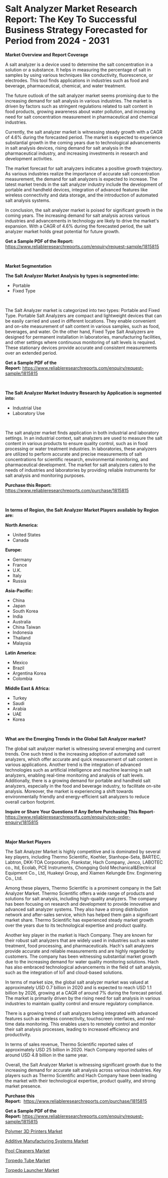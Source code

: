 <p><h1>Salt Analyzer Market Research Report: The Key To Successful Business Strategy Forecasted for Period from 2024 - 2031</h1></p><p><strong>Market Overview and Report Coverage</strong></p>
<p><p>A salt analyzer is a device used to determine the salt concentration in a solution or a substance. It helps in measuring the percentage of salt in samples by using various techniques like conductivity, fluorescence, or electrodes. This tool finds applications in industries such as food and beverage, pharmaceutical, chemical, and water treatment.</p><p>The future outlook of the salt analyzer market seems promising due to the increasing demand for salt analysis in various industries. The market is driven by factors such as stringent regulations related to salt content in food products, growing awareness about water pollution, and increasing need for salt concentration measurement in pharmaceutical and chemical industries.</p><p>Currently, the salt analyzer market is witnessing steady growth with a CAGR of 4.6% during the forecasted period. The market is expected to experience substantial growth in the coming years due to technological advancements in salt analysis devices, rising demand for salt analysis in the pharmaceutical industry, and increasing investments in research and development activities.</p><p>The market forecast for salt analyzers indicates a positive growth trajectory. As various industries realize the importance of accurate salt concentration measurement, the demand for salt analyzers is expected to increase. The latest market trends in the salt analyzer industry include the development of portable and handheld devices, integration of advanced features like wireless connectivity and data storage, and the introduction of automated salt analysis systems.</p><p>In conclusion, the salt analyzer market is poised for significant growth in the coming years. The increasing demand for salt analysis across various industries and advancements in technology are likely to drive the market's expansion. With a CAGR of 4.6% during the forecasted period, the salt analyzer market holds great potential for future growth.</p></p>
<p><strong>Get a Sample PDF of the Report:</strong> <a href="https://www.reliableresearchreports.com/enquiry/request-sample/1815815">https://www.reliableresearchreports.com/enquiry/request-sample/1815815</a></p>
<p>&nbsp;</p>
<p><strong>Market Segmentation</strong></p>
<p><strong>The Salt Analyzer Market Analysis by types is segmented into:</strong></p>
<p><ul><li>Portable</li><li>Fixed Type</li></ul></p>
<p>&nbsp;</p>
<p><p>The Salt Analyzer market is categorized into two types: Portable and Fixed Type. Portable Salt Analyzers are compact and lightweight devices that can be easily carried and used in different locations. They enable convenient and on-site measurement of salt content in various samples, such as food, beverages, and water. On the other hand, Fixed Type Salt Analyzers are designed for permanent installation in laboratories, manufacturing facilities, and other settings where continuous monitoring of salt levels is required. These stationary devices provide accurate and consistent measurements over an extended period.</p></p>
<p><strong>Get a Sample PDF of the Report:</strong>&nbsp;<a href="https://www.reliableresearchreports.com/enquiry/request-sample/1815815">https://www.reliableresearchreports.com/enquiry/request-sample/1815815</a></p>
<p>&nbsp;</p>
<p><strong>The Salt Analyzer Market Industry Research by Application is segmented into:</strong></p>
<p><ul><li>Industrial Use</li><li>Laboratory Use</li></ul></p>
<p>&nbsp;</p>
<p><p>The salt analyzer market finds application in both industrial and laboratory settings. In an industrial context, salt analyzers are used to measure the salt content in various products to ensure quality control, such as in food processing or water treatment industries. In laboratories, these analyzers are utilized to perform accurate and precise measurements of salt concentrations for scientific research, environmental monitoring, and pharmaceutical development. The market for salt analyzers caters to the needs of industries and laboratories by providing reliable instruments for salt analysis and monitoring purposes.</p></p>
<p><strong>Purchase this Report:</strong>&nbsp; <a href="https://www.reliableresearchreports.com/purchase/1815815">https://www.reliableresearchreports.com/purchase/1815815</a></p>
<p>&nbsp;</p>
<p><strong>In terms of Region, the Salt Analyzer Market Players available by Region are:</strong></p>
<p>
    <p> <strong> North America: </strong>
        <ul>
            <li>United States</li>
            <li>Canada</li>
        </ul>
        </p> 
    <p> <strong> Europe: </strong>
        <ul>
            <li>Germany</li>
            <li>France</li>
            <li>U.K.</li>
            <li>Italy</li>
            <li>Russia</li>
        </ul>
        </p> 
    <p> <strong> Asia-Pacific: </strong>
        <ul>
            <li>China</li>
            <li>Japan</li>
            <li>South Korea</li>
            <li>India</li>
            <li>Australia</li>
            <li>China Taiwan</li>
            <li>Indonesia</li>
            <li>Thailand</li>
            <li>Malaysia</li>
        </ul>
        </p> 
    <p> <strong> Latin America: </strong>
        <ul>
            <li>Mexico</li>
            <li>Brazil</li>
            <li>Argentina Korea</li>
            <li>Colombia</li>
        </ul>
        </p> 
    <p> <strong> Middle East & Africa: </strong>
        <ul>
            <li>Turkey</li>
            <li>Saudi</li>
            <li>Arabia</li>
            <li>UAE</li>
            <li>Korea</li>
        </ul>
    </p>
    </p>
<p>&nbsp;</p>
<p><strong>What are the Emerging Trends in the Global Salt Analyzer market?</strong></p>
<p><p>The global salt analyzer market is witnessing several emerging and current trends. One such trend is the increasing adoption of automated salt analyzers, which offer accurate and quick measurement of salt content in various applications. Another trend is the integration of advanced technologies such as artificial intelligence and machine learning in salt analyzers, enabling real-time monitoring and analysis of salt levels. Additionally, there is a growing demand for portable and handheld salt analyzers, especially in the food and beverage industry, to facilitate on-site analysis. Moreover, the market is experiencing a shift towards environmentally friendly and energy-efficient salt analyzers to reduce overall carbon footprint.</p></p>
<p><strong>Inquire or Share Your Questions If Any Before Purchasing This Report</strong>- <a href="https://www.reliableresearchreports.com/enquiry/pre-order-enquiry/1815815">https://www.reliableresearchreports.com/enquiry/pre-order-enquiry/1815815</a></p>
<p>&nbsp;</p>
<p><strong>Major Market Players</strong></p>
<p><p>The Salt Analyzer Market is highly competitive and is dominated by several key players, including Thermo Scientific, Koehler, Stanhope-Seta, BARTEC, Labtron, DKK-TOA Corporation, Frankstar, Hach Company, Jenco, LABOTEC co., ltd, Ecolab, PCE Instruments, Chongqing Gold Mechanical&Electrical Equipment Co., Ltd, Huakeyi Group, and Xiamen Kelungde Env. Enginnering Co., Ltd. </p><p>Among these players, Thermo Scientific is a prominent company in the Salt Analyzer Market. Thermo Scientific offers a wide range of products and solutions for salt analysis, including high-quality analyzers. The company has been focusing on research and development to provide innovative and advanced salt analyzer systems. They also have a strong distribution network and after-sales service, which has helped them gain a significant market share. Thermo Scientific has experienced steady market growth over the years due to its technological expertise and product quality.</p><p>Another key player in the market is Hach Company. They are known for their robust salt analyzers that are widely used in industries such as water treatment, food processing, and pharmaceuticals. Hach's salt analyzers provide accurate and reliable measurements and are highly regarded by customers. The company has been witnessing substantial market growth due to the increasing demand for water quality monitoring solutions. Hach has also embraced technological advancements in the field of salt analysis, such as the integration of IoT and cloud-based solutions.</p><p>In terms of market size, the global salt analyzer market was valued at approximately USD 0.7 billion in 2020 and is expected to reach USD 1.1 billion by 2026, growing at a CAGR of around 7% during the forecast period. The market is primarily driven by the rising need for salt analysis in various industries to maintain quality control and ensure regulatory compliance.</p><p>There is a growing trend of salt analyzers being integrated with advanced features such as wireless connectivity, touchscreen interfaces, and real-time data monitoring. This enables users to remotely control and monitor their salt analysis processes, leading to increased efficiency and productivity.</p><p>In terms of sales revenue, Thermo Scientific reported sales of approximately USD 25 billion in 2020. Hach Company reported sales of around USD 4.8 billion in the same year.</p><p>Overall, the Salt Analyzer Market is witnessing significant growth due to the increasing demand for accurate salt analysis across various industries. Key players such as Thermo Scientific and Hach Company have been leading the market with their technological expertise, product quality, and strong market presence.</p></p>
<p><strong>Purchase this Report:</strong>&nbsp;&nbsp;<a href="https://www.reliableresearchreports.com/purchase/1815815">https://www.reliableresearchreports.com/purchase/1815815</a></p>
<p></p>
<p><strong>Get a Sample PDF of the Report:</strong>&nbsp;<a href="https://www.reliableresearchreports.com/enquiry/request-sample/1815815">https://www.reliableresearchreports.com/enquiry/request-sample/1815815</a></p>
<p><p><a href="https://github.com/melchekhinf/Market-Research-Report-List-2/blob/main/polymer-3d-printers-market.md">Polymer 3D Printers Market</a></p><p><a href="https://github.com/sndrkn/Market-Research-Report-List-2/blob/main/additive-manufacturing-systems-market.md">Additive Manufacturing Systems Market</a></p><p><a href="https://github.com/merzlyukov93/Market-Research-Report-List-2/blob/main/pool-cleaners-market.md">Pool Cleaners Market</a></p><p><a href="https://github.com/amae102299/Market-Research-Report-List-2/blob/main/torpedo-tube-market.md">Torpedo Tube Market</a></p><p><a href="https://github.com/prosalinda88/Market-Research-Report-List-2/blob/main/torpedo-launcher-market.md">Torpedo Launcher Market</a></p></p>